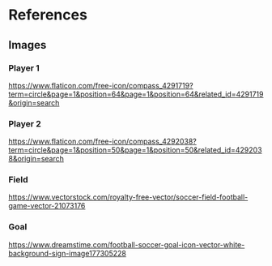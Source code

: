 # References

## Images

### Player 1
https://www.flaticon.com/free-icon/compass_4291719?term=circle&page=1&position=64&page=1&position=64&related_id=4291719&origin=search

### Player 2
https://www.flaticon.com/free-icon/compass_4292038?term=circle&page=1&position=50&page=1&position=50&related_id=4292038&origin=search

### Field
https://www.vectorstock.com/royalty-free-vector/soccer-field-football-game-vector-21073176

### Goal
https://www.dreamstime.com/football-soccer-goal-icon-vector-white-background-sign-image177305228